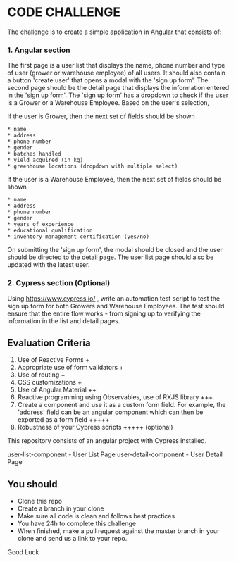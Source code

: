 # CODE CHALLENGE

The challenge is to create a simple application in Angular that consists of:
 
### 1. Angular section

The first page is a user list that displays the name, phone number and type of user (grower or
warehouse employee) of all users. It should also contain a button 'create user' that opens a modal with the
'sign up form'. 
The second page should be the detail page that displays the information entered in the 'sign up form'.
The 'sign up form' has a dropdown to check if the user is a Grower or a Warehouse Employee. 
Based on the user's selection,

If the user is Grower, then the next set of fields should be shown

	* name
	* address
	* phone number
	* gender
	* batches handled
	* yield acquired (in kg)
	* greenhouse locations (dropdown with multiple select)

If the user is a Warehouse Employee, then the next set of fields should be shown

	* name
	* address
	* phone number
	* gender
	* years of experience
	* educational qualification
	* inventory management certification (yes/no)

On submitting the 'sign up form', the modal should be closed and the user should be directed to the detail page.
The user list page should also be updated with the latest user. 


### 2. Cypress section (Optional)

Using  https://www.cypress.io/ , write an automation test script to test the sign up form for both Growers 
and Warehouse Employees. The test should ensure that the entire flow works - from signing up to verifying the 
information in the list and detail pages.


## Evaluation Criteria 

1. Use of Reactive Forms + 
2. Appropriate use of form validators +
3. Use of routing +
3. CSS customizations +
4. Use of Angular Material ++
4. Reactive programming using Observables, use of RXJS library +++
5. Create a component and use it as a custom form field. For example, the 'address' field can be 
   an angular component which can then be exported as a form field +++++
5. Robustness of your Cypress scripts +++++ (optional)

This repository consists of an angular project with Cypress installed. 
 
 user-list-component - User List Page
 user-detail-component - User Detail Page
 
 
## You should

* Clone this repo
*	Create a branch in your clone
* Make sure all code is clean and follows best practices
* You have 24h to complete this challenge
* When finished, make a pull request against the master branch in your clone and send us a link to your repo.

Good Luck
 



